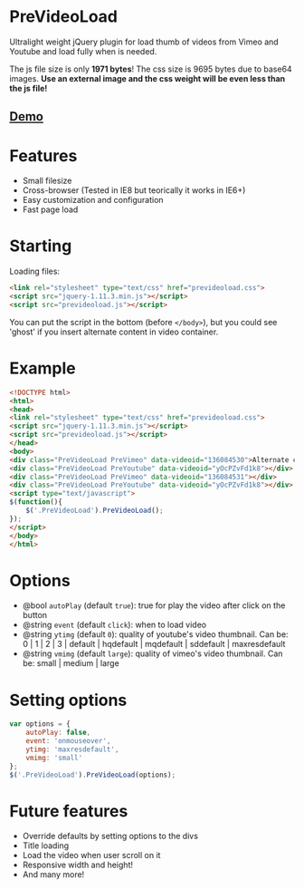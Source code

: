 # PreVideoLoad
Ultralight weight jQuery plugin for load thumb of videos from Vimeo and Youtube and load fully when is needed.

The js file size is only **1971 bytes**! The css size is 9695 bytes due to base64 images. **Use an external image and the css weight will be even less than the js file!**

## <a href="http://matyrock.github.io/PreVideoLoad/demo.html">Demo</a>

# Features
<ul>
<li>Small filesize</li>
<li>Cross-browser (Tested in IE8 but teorically it works in IE6+)</li>
<li>Easy customization and configuration</li>
<li>Fast page load</li>
</ul>

# Starting
Loading files:

``` html
<link rel="stylesheet" type="text/css" href="prevideoload.css">
<script src="jquery-1.11.3.min.js"></script>
<script src="prevideoload.js"></script>
```

You can put the script in the bottom (before `</body>`), but you could see 'ghost' if you insert alternate content in video container.

# Example
``` html
<!DOCTYPE html>
<html>
<head>
<link rel="stylesheet" type="text/css" href="prevideoload.css">
<script src="jquery-1.11.3.min.js"></script>
<script src="prevideoload.js"></script>
</head>
<body>
<div class="PreVideoLoad PreVimeo" data-videoid="136084530">Alternate content for non-javascript users</div>
<div class="PreVideoLoad PreYoutube" data-videoid="yOcPZvFd1k8"></div>
<div class="PreVideoLoad PreVimeo" data-videoid="136084531"></div>
<div class="PreVideoLoad PreYoutube" data-videoid="yOcPZvFd1k8"></div>
<script type="text/javascript">
$(function(){
	$('.PreVideoLoad').PreVideoLoad();
});
</script>
</body>
</html>
```

# Options
- @bool `autoPlay` (default `true`): true for play the video after click on the button
- @string `event` (default `click`): when to load video
- @string `ytimg` (default `0`): quality of youtube's video thumbnail. Can be: 0 | 1 | 2 | 3 | default | hqdefault | mqdefault | sddefault | maxresdefault
- @string `vmimg` (default `large`): quality of vimeo's video thumbnail. Can be: small | medium | large

# Setting options
``` javascript
var options = {
	autoPlay: false,
	event: 'onmouseover',
	ytimg: 'maxresdefault',
	vmimg: 'small'
};
$('.PreVideoLoad').PreVideoLoad(options);
```

# Future features
<ul>
<li>Override defaults by setting options to the divs</li>
<li>Title loading</li>
<li>Load the video when user scroll on it</li>
<li>Responsive width and height!</li>
<li>And many more!</li>
</ul>
